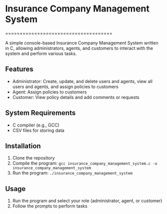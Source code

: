 # Insurance Company Management System
=====================================

A simple console-based Insurance Company Management System written in C, allowing administrators, agents, and customers to interact with the system and perform various tasks.

## Features

*   Administrator: Create, update, and delete users and agents, view all users and agents, and assign policies to customers
*   Agent: Assign policies to customers
*   Customer: View policy details and add comments or requests

## System Requirements

*   C compiler (e.g., GCC)
*   CSV files for storing data

## Installation

1.  Clone the repository
2.  Compile the program: `gcc insurance_company_management_system.c -o insurance_company_management_system`
3.  Run the program: `./insurance_company_management_system`

## Usage

1.  Run the program and select your role (administrator, agent, or customer)
2.  Follow the prompts to perform tasks
